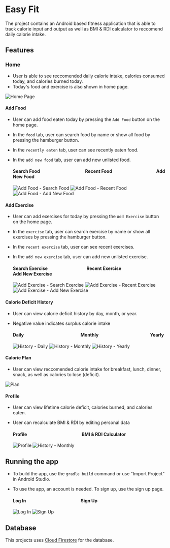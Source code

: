 # Easy Fit
The project contains an Android based fitness application that is able to track calorie input and output as well as BMI & RDI calculator to reccomend daily calorie intake.

## Features 
### Home 
  - User is able to see reccomended daily calorie intake, calories consumed today, and calories burned today.
  - Today's food and exercise is also shown in home page.
  
 ![Home Page](https://drive.google.com/uc?export=view&id=1tRkONXkKEzHvutpXEF54yhEfnxnNblYm)

#### Add Food
  - User can add food eaten today by pressing the `Add Food` button on the home page.
  - In the `food` tab, user can search food by name or show all food by pressing the hamburger button.
  - In the `recently eaten` tab, user can see recently eaten food.
  - In the `add new food` tab, user can add new unlisted food.
  
    [//]: # (pardon the nbsp)
    #### **Search Food** &nbsp;&nbsp;&nbsp;&nbsp;&nbsp;&nbsp;&nbsp;&nbsp;&nbsp;&nbsp;&nbsp;&nbsp;&nbsp;&nbsp;&nbsp;&nbsp;&nbsp;&nbsp;&nbsp;&nbsp;&nbsp;&nbsp;&nbsp;&nbsp;&nbsp;&nbsp;&nbsp;&nbsp;&nbsp;&nbsp;&nbsp;&nbsp;&nbsp;&nbsp;&nbsp;&nbsp;&nbsp;&nbsp;&nbsp;&nbsp;&nbsp; **Recent Food** &nbsp;&nbsp;&nbsp;&nbsp;&nbsp;&nbsp;&nbsp;&nbsp;&nbsp;&nbsp;&nbsp;&nbsp;&nbsp;&nbsp;&nbsp;&nbsp;&nbsp;&nbsp;&nbsp;&nbsp;&nbsp;&nbsp;&nbsp;&nbsp;&nbsp;&nbsp;&nbsp;&nbsp;&nbsp;&nbsp;&nbsp;&nbsp;&nbsp;&nbsp;&nbsp;&nbsp;&nbsp;&nbsp;&nbsp;&nbsp; **Add New Food**
    
     ![Add Food - Search Food](https://drive.google.com/uc?export=view&id=1gdb3K-GksZ-jXV7-RV9GuQGlotcERUjc)
     ![Add Food - Recent Food](https://drive.google.com/uc?export=view&id=1d-zc1Q5JHrUxJRQEdf0NkSpyd3eEqzIR)
     ![Add Food - Add New Food](https://drive.google.com/uc?export=view&id=1uI4Zi2lFRVn-q0HvB5zfNMZiYq8YNeuM)
     
#### Add Exercise
  - User can add exercises for today by pressing the `Add Exercise` button on the home page.
  - In the `exercise` tab, user can search exercise by name or show all exercises by pressing the hamburger button.
  - In the `recent exercise` tab, user can see recent exercises.
  - In the `add new exercise` tab, user can add new unlisted exercise.
  
    [//]: # (pardon the nbsp)
    #### **Search Exercise** &nbsp;&nbsp;&nbsp;&nbsp;&nbsp;&nbsp;&nbsp;&nbsp;&nbsp;&nbsp;&nbsp;&nbsp;&nbsp;&nbsp;&nbsp;&nbsp;&nbsp;&nbsp;&nbsp;&nbsp;&nbsp;&nbsp;&nbsp;&nbsp;&nbsp;&nbsp;&nbsp;&nbsp;&nbsp;&nbsp;&nbsp;&nbsp;&nbsp;&nbsp;&nbsp; **Recent Exercise** &nbsp;&nbsp;&nbsp;&nbsp;&nbsp;&nbsp;&nbsp;&nbsp;&nbsp;&nbsp;&nbsp;&nbsp;&nbsp;&nbsp;&nbsp;&nbsp;&nbsp;&nbsp;&nbsp;&nbsp;&nbsp;&nbsp;&nbsp;&nbsp;&nbsp;&nbsp;&nbsp;&nbsp;&nbsp;&nbsp;&nbsp;&nbsp;&nbsp;&nbsp;&nbsp;&nbsp;&nbsp; **Add New Exercise**
    
     ![Add Exercise - Search Exercise](https://drive.google.com/uc?export=view&id=1OSx0I8Hwk4SkWQPGUt4BhDQDmi9gOiaq)
     ![Add Exercise - Recent Exercise](https://drive.google.com/uc?export=view&id=1t9kwpdyMq-QvEMue_bSrcMTxMtZRGiwV)
     ![Add Exercise - Add New Exercise](https://drive.google.com/uc?export=view&id=1XRohaD7C5_NEcDDWF7IhD-HfIsW7D62w)
     
#### Calorie Deficit History
- User can view calorie deficit history by day, month, or year.
- Negative value indicates surplus calorie intake

    [//]: # (pardon the nbsp)
    #### **Daily** &nbsp;&nbsp;&nbsp;&nbsp;&nbsp;&nbsp;&nbsp;&nbsp;&nbsp;&nbsp;&nbsp;&nbsp;&nbsp;&nbsp;&nbsp;&nbsp;&nbsp;&nbsp;&nbsp;&nbsp;&nbsp;&nbsp;&nbsp;&nbsp;&nbsp;&nbsp;&nbsp;&nbsp;&nbsp;&nbsp;&nbsp;&nbsp;&nbsp;&nbsp;&nbsp;&nbsp;&nbsp;&nbsp;&nbsp;&nbsp;&nbsp;&nbsp;&nbsp;&nbsp;&nbsp;&nbsp;&nbsp;&nbsp;&nbsp;&nbsp;&nbsp;&nbsp; **Monthly** &nbsp;&nbsp;&nbsp;&nbsp;&nbsp;&nbsp;&nbsp;&nbsp;&nbsp;&nbsp;&nbsp;&nbsp;&nbsp;&nbsp;&nbsp;&nbsp;&nbsp;&nbsp;&nbsp;&nbsp;&nbsp;&nbsp;&nbsp;&nbsp;&nbsp;&nbsp;&nbsp;&nbsp;&nbsp;&nbsp;&nbsp;&nbsp;&nbsp;&nbsp;&nbsp;&nbsp;&nbsp;&nbsp;&nbsp;&nbsp;&nbsp;&nbsp;&nbsp;&nbsp;&nbsp;&nbsp;&nbsp; **Yearly**
    
     ![History - Daily](https://drive.google.com/uc?export=view&id=1iX91pqrsXFnTdwynmZyFZZn_h6oLhLS3)
     ![History - Monthly](https://drive.google.com/uc?export=view&id=1gdk4T6Y2ZlFD_OfDv5DJennhz0dxYrWN)
     ![History - Yearly](https://drive.google.com/uc?export=view&id=1AjfakpCP-516dX6RzY_LR3AddGZcWf_2)
     
#### Calorie Plan
  - User can view reccomended calorie intake for breakfast, lunch, dinner, snack, as well as calories to lose (deficit).
  
  ![Plan](https://drive.google.com/uc?export=view&id=1WbNoimhX6cH5oSieqttJBClAbhQrwYNF)
  
#### Profile 
  - User can view lifetime calorie deficit, calories burned, and calories eaten.
  - User can recalculate BMI & RDI by editing personal data
  
    [//]: # (pardon the nbsp)
    #### **Profile** &nbsp;&nbsp;&nbsp;&nbsp;&nbsp;&nbsp;&nbsp;&nbsp;&nbsp;&nbsp;&nbsp;&nbsp;&nbsp;&nbsp;&nbsp;&nbsp;&nbsp;&nbsp;&nbsp;&nbsp;&nbsp;&nbsp;&nbsp;&nbsp;&nbsp;&nbsp;&nbsp;&nbsp;&nbsp;&nbsp;&nbsp;&nbsp;&nbsp;&nbsp;&nbsp;&nbsp;&nbsp;&nbsp;&nbsp;&nbsp;&nbsp;&nbsp;&nbsp;&nbsp;&nbsp;&nbsp;&nbsp;&nbsp;&nbsp;&nbsp; **BMI & RDI Calculator** 
    
     ![Profile](https://drive.google.com/uc?export=view&id=1D-pj6RzSnonFpIoANdiRCIAbzsesa80Z)
     ![History - Monthly](https://drive.google.com/uc?export=view&id=1Oav4lDPmXlvZMvOWvUgorNKKGn_BOhHd)
   
## Running the app 
  - To build the app, use the `gradle build` command or use "Import Project" in Android Studio.
  - To use the app, an account is needed. To sign up, use the sign up page.
  
    [//]: # (pardon the nbsp)
    #### **Log In** &nbsp;&nbsp;&nbsp;&nbsp;&nbsp;&nbsp;&nbsp;&nbsp;&nbsp;&nbsp;&nbsp;&nbsp;&nbsp;&nbsp;&nbsp;&nbsp;&nbsp;&nbsp;&nbsp;&nbsp;&nbsp;&nbsp;&nbsp;&nbsp;&nbsp;&nbsp;&nbsp;&nbsp;&nbsp;&nbsp;&nbsp;&nbsp;&nbsp;&nbsp;&nbsp;&nbsp;&nbsp;&nbsp;&nbsp;&nbsp;&nbsp;&nbsp;&nbsp;&nbsp;&nbsp;&nbsp;&nbsp;&nbsp;&nbsp;&nbsp; **Sign Up** 
    
    ![Log In](https://drive.google.com/uc?export=view&id=1hjl5JAWKQqEd3O1mZexPlRoPQcb3EZwQ)
    ![Sign Up](https://drive.google.com/uc?export=view&id=1Q3xjovUIbtcM1kF6VxHWhF2F1UMgnlWw)


## Database
This projects uses [Cloud Firestore](https://firebase.google.com/docs/firestore/) for the database.
